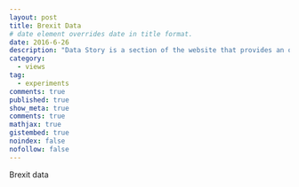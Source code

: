 ```yaml
---
layout: post
title: Brexit Data
# date element overrides date in title format.
date: 2016-6-26
description: "Data Story is a section of the website that provides an overview on a brilliant journalism project involving data. This time I talk about Confiscati Bene, an italian project collecting datasets of assets seized from the mafia."
category:
  - views
tag:
  - experiments
comments: true
published: true
show_meta: true
comments: true
mathjax: true
gistembed: true
noindex: false
nofollow: false
---
```


Brexit data

<!--more-->

<script src="https://code.jquery.com/jquery-1.9.1.js"></script>

<script src="https://code.highcharts.com/highcharts.js">
</script>

<script src="https://code.highcharts.com/modules/exporting.js">
</script>

<div id="container" style="min-width: 310px; max-width: 800px; height: 400px; margin: 0 auto"></div>

<script type="text/javascript">

// Data gathered from http://populationpyramid.net/germany/2015/
    // Age categories

    var categories = ['West Midlands', 'East Midlands', 'North East', 'Yorkshire and The Humber',
            'East', 'North West', 'South West', 'Wales', 'South East',
            'Northern Ireland', 'London', 'Scotland'];

        $('#container').highcharts({
            chart: {
                type: 'bar'
            },
            title: {
                text: 'Vote breakdown across the UK'
            },
            subtitle: {
                text: 'Source: <a href="http://www.bbc.com/news/uk-politics-32810887">BBB - The UK Referendum, all you need to know</a>'
            },
            xAxis: [{
                categories: categories,
                reversed: false,
                labels: {
                    step: 1
                }
            }, { // mirror axis on right side
                opposite: true,
                reversed: false,
                categories: categories,
                linkedTo: 0,
                labels: {
                    step: 1
                }
            }],
            yAxis: {
                title: {
                    text: null
                },
                labels: {
                    formatter: function () {
                        return Math.abs(this.value) + '%';
                    }
                }
            },

            plotOptions: {
                series: {
                    stacking: 'normal'
                }
            },

            tooltip: {
                formatter: function () {
                    return '<b>' + this.series.name + ', age ' + this.point.category + '</b><br/>' +
                        'Percentage of voters: ' + Highcharts.numberFormat(Math.abs(this.point.y) + '%');
                }
            },

            series: [{
                name: 'Leave',
                data: [-59.3, -58.8, -58.0, -57.7, -56.5, -53.7, -52.6,
                    -52.5, -51.8, -44.2, -40.1, -38.0]
            }, {
                name: 'Remain',
                data: [40.7, 41.2, 42.0, 42.3, 43.5, 46.3, 47.4, 47.5,
                    48.2, 55.8, 59.9, 62.0]
            }]
        });

</script>

